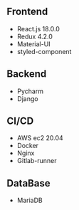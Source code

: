 ## Frontend

- React.js 18.0.0
- Redux 4.2.0
- Material-UI
- styled-component

## Backend

- Pycharm
- Django

## CI/CD

- AWS ec2 20.04
- Docker
- Nginx
- Gitlab-runner

## DataBase

- MariaDB
